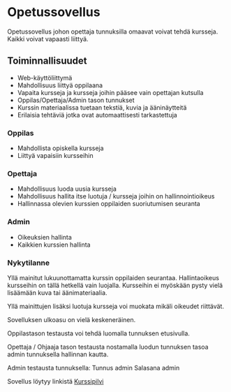 # Opetussovellus

Opetussovellus johon opettaja tunnuksilla omaavat voivat tehdä kursseja. Kaikki voivat vapaasti liittyä. 

## Toiminnallisuudet

* Web-käyttöliittymä
* Mahdollisuus liittyä oppilaana
* Vapaita kursseja ja kursseja joihin pääsee vain opettajan kutsulla
* Oppilas/Opettaja/Admin tason tunnukset
* Kurssin materiaalissa tuetaan tekstiä, kuvia ja ääninäytteitä
* Erilaisia tehtäviä jotka ovat automaattisesti tarkastettuja

### Oppilas

* Mahdollista opiskella kursseja
* Liittyä vapaisiin kursseihin

### Opettaja

* Mahdollisuus luoda uusia kursseja
* Mahdollisuus hallita itse luotuja / kursseja joihin on hallinnointioikeus
* Hallinnassa olevien kurssien oppilaiden suoriutumisen seuranta

### Admin
* Oikeuksien hallinta
* Kaikkien kurssien hallinta

### Nykytilanne

Yllä mainitut lukuunottamatta kurssin oppilaiden seurantaa. Hallintaoikeus kursseihin on tällä hetkellä vain luojalla. Kursseihin ei myöskään pysty vielä lisäämään kuva tai äänimateriaalia. 

Yllä mainittujen lisäksi luotuja kursseja voi muokata mikäli oikeudet riittävät.

Sovelluksen ulkoasu on vielä keskeneräinen.  

Oppilastason testausta voi tehdä luomalla tunnuksen etusivulla.

Opettaja / Ohjaaja tason testausta nostamalla luodun tunnuksen tasoa admin tunnuksella hallinnan kautta. 

Admin testausta tunnuksella:
Tunnus admin
Salasana admin

Sovellus löytyy linkistä [Kurssipilvi](https://kurssipilvi.herokuapp.com/)
